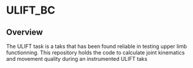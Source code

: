 # ULIFT_BC

## Overview 
 
The ULIFT task is a taks that has been found reliable in testing upper limb functionning.
This repository holds the code to calculate joint kinematics and movement quality during an instrumented ULIFT taks


